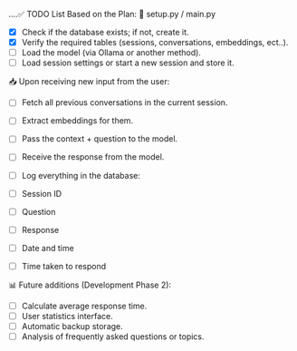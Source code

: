 ....✅ TODO List Based on the Plan:
📁 setup.py / main.py

* [X]  Check if the database exists; if not, create it.
* [X]  Verify the required tables (sessions, conversations, embeddings, ect..).
* [ ]  Load the model (via Ollama or another method).
* [ ]  Load session settings or start a new session and store it.

📥 Upon receiving new input from the user:

* [ ]  Fetch all previous conversations in the current session.
* [ ]  Extract embeddings for them.
* [ ]  Pass the context + question to the model.
* [ ]  Receive the response from the model.
* [ ]  Log everything in the database:

  * [ ]  Session ID
  * [ ]  Question
  * [ ]  Response
  * [ ]  Date and time
  * [ ]  Time taken to respond

📊 Future additions (Development Phase 2):

* [ ]  Calculate average response time.
* [ ]  User statistics interface.
* [ ]  Automatic backup storage.
* [ ]  Analysis of frequently asked questions or topics.
